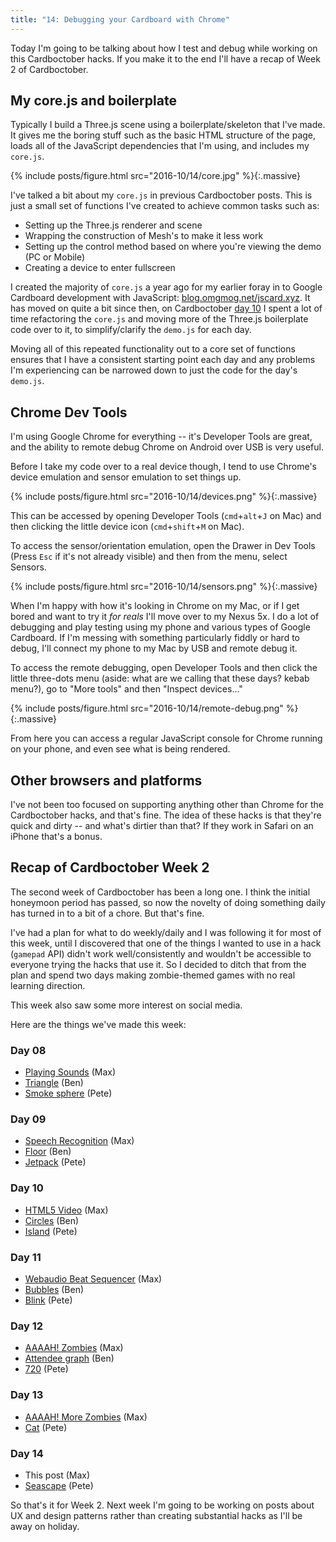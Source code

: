 ```yaml
---
title: "14: Debugging your Cardboard with Chrome"
---
```


Today I'm going to be talking about how I test and debug while working on this Cardboctober hacks. If you make it to the end I'll have a recap of Week 2 of Cardboctober.

<!-- more -->

## My core.js and boilerplate

Typically I build a Three.js scene using a boilerplate/skeleton that I've made. It gives me the boring stuff such as the basic HTML structure of the page, loads all of the JavaScript dependencies that I'm using, and includes my `core.js`.

{% include posts/figure.html src="2016-10/14/core.jpg" %}{:.massive}

I've talked a bit about my `core.js` in previous Cardboctober posts. This is just a small set of functions I've created to achieve common tasks such as:

- Setting up the Three.js renderer and scene
- Wrapping the construction of Mesh's to make it less work
- Setting up the control method based on where you're viewing the demo (PC or Mobile)
- Creating a device to enter fullscreen

I created the majority of `core.js` a year ago for my earlier foray in to Google Cardboard development with JavaScript: [blog.omgmog.net/jscard.xyz](https://blog.omgmog.net/jscard.xyz). It has moved on quite a bit since then, on Cardboctober [day 10](https://github.com/cardboctober/max/commit/eddb03a8a0304a8ce43847567e343b5964b0a545) I spent a lot of time refactoring the `core.js` and moving more of the Three.js boilerplate code over to it, to simplify/clarify the `demo.js` for each day.

Moving all of this repeated functionality out to a core set of functions ensures that I have a consistent starting point each day and any problems I'm experiencing can be narrowed down to just the code for the day's `demo.js`.

## Chrome Dev Tools

I'm using Google Chrome for everything -- it's Developer Tools are great, and the ability to remote debug Chrome on Android over USB is very useful.

Before I take my code over to a real device though, I tend to use Chrome's device emulation and sensor emulation to set things up.

{% include posts/figure.html src="2016-10/14/devices.png" %}{:.massive}

This can be accessed by opening Developer Tools (`cmd`+`alt`+`J` on Mac) and then clicking the little device icon (`cmd`+`shift`+`M` on Mac).

To access the sensor/orientation emulation, open the Drawer in Dev Tools (Press `Esc` if it's not already visible) and then from the menu, select Sensors.

{% include posts/figure.html src="2016-10/14/sensors.png" %}{:.massive}

When I'm happy with how it's looking in Chrome on my Mac, or if I get bored and want to try it _for reals_ I'll move over to my Nexus 5x. I do a lot of debugging and play testing using my phone and various types of Google Cardboard. If I'm messing with something particularly fiddly or hard to debug, I'll connect my phone to my Mac by USB and remote debug it.

To access the remote debugging, open Developer Tools and then click the little three-dots menu (aside: what are we calling that these days? kebab menu?), go to "More tools" and then "Inspect devices..."

{% include posts/figure.html src="2016-10/14/remote-debug.png" %}{:.massive}

From here you can access a regular JavaScript console for Chrome running on your phone, and even see what is being rendered.

## Other browsers and platforms

I've not been too focused on supporting anything other than Chrome for the Cardboctober hacks, and that's fine. The idea of these hacks is that they're quick and dirty -- and what's dirtier than that? If they work in Safari on an iPhone that's a bonus.

## Recap of Cardboctober Week 2

The second week of Cardboctober has been a long one. I think the initial honeymoon period has passed, so now the novelty of doing something daily has turned in to a bit of a chore. But that's fine.

I've had a plan for what to do weekly/daily and I was following it for most of this week, until I discovered that one of the things I wanted to use in a hack (`gamepad` API) didn't work well/consistently and wouldn't be accessible to everyone trying the hacks that use it. So I decided to ditch that from the plan and spend two days making zombie-themed games with no real learning direction.

This week also saw some more interest on social media.

Here are the things we've made this week:

### Day 08
- [Playing Sounds](https://cardboctober.github.io/max/08/) (Max)
- [Triangle](https://cardboctober.github.io/ben/08/) (Ben)
- [Smoke sphere](https://cardboctober.github.io/pete/08/) (Pete)

### Day 09
- [Speech Recognition](https://cardboctober.github.io/max/09/) (Max)
- [Floor](https://cardboctober.github.io/ben/09/) (Ben)
- [Jetpack](https://cardboctober.github.io/pete/09/) (Pete)

### Day 10
- [HTML5 Video](https://cardboctober.github.io/max/10/) (Max)
- [Circles](https://cardboctober.github.io/ben/10/) (Ben)
- [Island](https://cardboctober.github.io/pete/10/) (Pete)

### Day 11
- [Webaudio Beat Sequencer](https://cardboctober.github.io/max/11/) (Max)
- [Bubbles](https://cardboctober.github.io/ben/11/) (Ben)
- [Blink](https://cardboctober.github.io/pete/11/) (Pete)

### Day 12
- [AAAAH! Zombies](https://cardboctober.github.io/max/12/) (Max)
- [Attendee graph](https://cardboctober.github.io/ben/12/) (Ben)
- [720](https://cardboctober.github.io/pete/12/) (Pete)

### Day 13
- [AAAAH! More Zombies](https://cardboctober.github.io/max/13/) (Max)
- [Cat](https://cardboctober.github.io/pete/13/) (Pete)

### Day 14
- This post (Max)
- [Seascape](https://cardboctober.github.io/pete/14/) (Pete)

So that's it for Week 2. Next week I'm going to be working on posts about UX and design patterns rather than creating substantial hacks as I'll be away on holiday.
